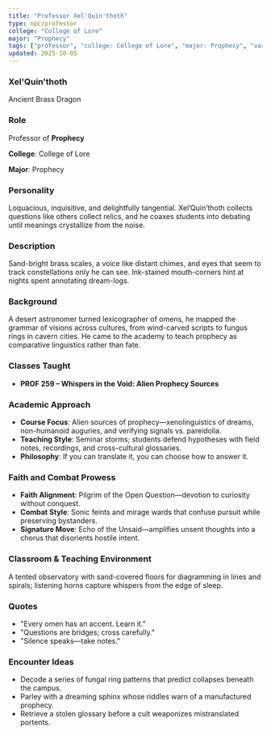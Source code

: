 ```yaml
---
title: "Professor Xel'Quin'thoth"
type: npc/professor
college: "College of Lore"
major: "Prophecy"
tags: ["professor", "college: College of Lore", "major: Prophecy", "variant:brass"]
updated: 2025-10-05
---
```

### Xel'Quin'thoth

Ancient Brass Dragon

### Role

Professor of **Prophecy**

**College**: College of Lore

**Major**: Prophecy

### Personality

Loquacious, inquisitive, and delightfully tangential. Xel’Quin’thoth collects questions like others collect relics, and he coaxes students into debating until meanings crystallize from the noise.

### Description

Sand-bright brass scales, a voice like distant chimes, and eyes that seem to track constellations only he can see. Ink-stained mouth-corners hint at nights spent annotating dream-logs.

### Background

A desert astronomer turned lexicographer of omens, he mapped the grammar of visions across cultures, from wind-carved scripts to fungus rings in cavern cities. He came to the academy to teach prophecy as comparative linguistics rather than fate.

### Classes Taught

- **PROF 259 – Whispers in the Void: Alien Prophecy Sources**



### Academic Approach

- **Course Focus**: Alien sources of prophecy—xenolinguistics of dreams, non-humanoid auguries, and verifying signals vs. pareidolia.
- **Teaching Style**: Seminar storms; students defend hypotheses with field notes, recordings, and cross-cultural glossaries.
- **Philosophy**: If you can translate it, you can choose how to answer it.

### Faith and Combat Prowess

- **Faith Alignment**: Pilgrim of the Open Question—devotion to curiosity without conquest.
- **Combat Style**: Sonic feints and mirage wards that confuse pursuit while preserving bystanders.
- **Signature Move**: Echo of the Unsaid—amplifies unsent thoughts into a chorus that disorients hostile intent.

### Classroom & Teaching Environment

A tented observatory with sand-covered floors for diagramming in lines and spirals; listening horns capture whispers from the edge of sleep.

### Quotes

- "Every omen has an accent. Learn it."
- "Questions are bridges; cross carefully."
- "Silence speaks—take notes."

### Encounter Ideas

- Decode a series of fungal ring patterns that predict collapses beneath the campus.
- Parley with a dreaming sphinx whose riddles warn of a manufactured prophecy.
- Retrieve a stolen glossary before a cult weaponizes mistranslated portents.
